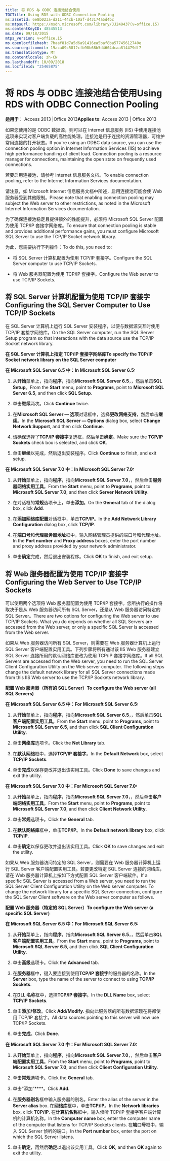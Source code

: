 ```yaml
---
title: 将 RDS 与 ODBC 连接池结合使用
TOCTitle: Using RDS with ODBC Connection Pooling
ms:assetid: 6e8b023a-d211-44cb-10af-d43174a5d4bc
ms:mtpsurl: https://msdn.microsoft.com/library/JJ249437(v=office.15)
ms:contentKeyID: 48545513
ms.date: 09/18/2015
mtps_version: v=office.15
ms.openlocfilehash: 7baaf81d7a5d6a91416ea5baf8ba57745612740e
ms.sourcegitcommit: 19aca09c5812cfb98b68b5d4604dcaa814479df7
ms.translationtype: MT
ms.contentlocale: zh-CN
ms.lasthandoff: 10/09/2018
ms.locfileid: "25465875"
---
```

# <a name="using-rds-with-odbc-connection-pooling"></a><span data-ttu-id="93c42-102">将 RDS 与 ODBC 连接池结合使用</span><span class="sxs-lookup"><span data-stu-id="93c42-102">Using RDS with ODBC Connection Pooling</span></span>


<span data-ttu-id="93c42-103">**适用于**： Access 2013 |Office 2013</span><span class="sxs-lookup"><span data-stu-id="93c42-103">**Applies to**: Access 2013 | Office 2013</span></span>

<span data-ttu-id="93c42-p101">如果您使用的是 ODBC 数据源，则可以在 Internet 信息服务 (IIS) 中使用连接池选项来实现对客户端负载的高性能处理。连接池是用于连接的资源管理器，可维护常用连接的打开状态。</span><span class="sxs-lookup"><span data-stu-id="93c42-p101">If you're using an ODBC data source, you can use the connection pooling option in Internet Information Services (IIS) to achieve high performance handling of client load. Connection pooling is a resource manager for connections, maintaining the open state on frequently used connections.</span></span>

<span data-ttu-id="93c42-106">若要启用连接池，请参考 Internet 信息服务文档。</span><span class="sxs-lookup"><span data-stu-id="93c42-106">To enable connection pooling, refer to the Internet Information Services documentation.</span></span>

<span data-ttu-id="93c42-107">请注意，如 Microsoft Internet 信息服务文档中所述，启用连接池可能会使 Web 服务器受到其他限制。</span><span class="sxs-lookup"><span data-stu-id="93c42-107">Please note that enabling connection pooling may subject the Web server to other restrictions, as noted in the Microsoft Internet Information Services documentation.</span></span>

<span data-ttu-id="93c42-108">为了确保连接池稳定且提供额外的性能提升，必须将 Microsoft SQL Server 配置为使用 TCP/IP 套接字网络库。</span><span class="sxs-lookup"><span data-stu-id="93c42-108">To ensure that connection pooling is stable and provides additional performance gains, you must configure Microsoft SQL Server to use the TCP/IP Socket network library.</span></span>

<span data-ttu-id="93c42-109">为此，您需要执行下列操作：</span><span class="sxs-lookup"><span data-stu-id="93c42-109">To do this, you need to:</span></span>

  - <span data-ttu-id="93c42-110">将 SQL Server 计算机配置为使用 TCP/IP 套接字。</span><span class="sxs-lookup"><span data-stu-id="93c42-110">Configure the SQL Server computer to use TCP/IP Sockets.</span></span>

  - <span data-ttu-id="93c42-111">将 Web 服务器配置为使用 TCP/IP 套接字。</span><span class="sxs-lookup"><span data-stu-id="93c42-111">Configure the Web server to use TCP/IP Sockets.</span></span>

## <a name="configuring-the-sql-server-computer-to-use-tcpip-sockets"></a><span data-ttu-id="93c42-112">将 SQL Server 计算机配置为使用 TCP/IP 套接字</span><span class="sxs-lookup"><span data-stu-id="93c42-112">Configuring the SQL Server Computer to Use TCP/IP Sockets</span></span>

<span data-ttu-id="93c42-113">在 SQL Server 计算机上运行 SQL Server 安装程序，以便与数据源交互时使用 TCP/IP 套接字网络库。</span><span class="sxs-lookup"><span data-stu-id="93c42-113">On the SQL Server computer, run the SQL Server Setup program so that interactions with the data source use the TCP/IP Socket network library.</span></span>

<span data-ttu-id="93c42-114">**在 SQL Server 计算机上指定 TCP/IP 套接字网络库**</span><span class="sxs-lookup"><span data-stu-id="93c42-114">**To specify the TCP/IP Socket network library on the SQL Server computer**</span></span>

<span data-ttu-id="93c42-115">**在 Microsoft SQL Server 6.5 中：**</span><span class="sxs-lookup"><span data-stu-id="93c42-115">**In Microsoft SQL Server 6.5:**</span></span>

1.  <span data-ttu-id="93c42-116">从**开始**菜单上，指向**程序**，指向**Microsoft SQL Server 6.5**，，然后单击**SQL Setup**。</span><span class="sxs-lookup"><span data-stu-id="93c42-116">From the **Start** menu, point to **Programs**, point to **Microsoft SQL Server 6.5**, and then click **SQL Setup**.</span></span>

2.  <span data-ttu-id="93c42-117">单击**继续**两次。</span><span class="sxs-lookup"><span data-stu-id="93c42-117">Click **Continue** twice.</span></span>

3.  <span data-ttu-id="93c42-118">在**Microsoft SQL Server — 选项**对话框中，选择**更改网络支持**，然后单击**继续**。</span><span class="sxs-lookup"><span data-stu-id="93c42-118">In the **Microsoft SQL Server — Options** dialog box, select **Change Network Support**, and then click **Continue**.</span></span>

4.  <span data-ttu-id="93c42-119">请确保选择了**TCP/IP 套接字**复选框，然后单击**确定**。</span><span class="sxs-lookup"><span data-stu-id="93c42-119">Make sure the **TCP/IP Sockets** check box is selected, and click **OK**.</span></span>

5.  <span data-ttu-id="93c42-120">单击**继续**以完成，然后退出安装程序。</span><span class="sxs-lookup"><span data-stu-id="93c42-120">Click **Continue** to finish, and exit setup.</span></span>

<span data-ttu-id="93c42-121">**在 Microsoft SQL Server 7.0 中：**</span><span class="sxs-lookup"><span data-stu-id="93c42-121">**In Microsoft SQL Server 7.0:**</span></span>

1.  <span data-ttu-id="93c42-122">从**开始**菜单上，指向**程序**，指向**Microsoft SQL Server 7.0**，，然后单击**服务器网络实用工具**。</span><span class="sxs-lookup"><span data-stu-id="93c42-122">From the **Start** menu, point to **Programs**, point to **Microsoft SQL Server 7.0**, and then click **Server Network Utility**.</span></span>

2.  <span data-ttu-id="93c42-123">在对话框的**常规**选项卡上，单击**添加**。</span><span class="sxs-lookup"><span data-stu-id="93c42-123">On the **General** tab of the dialog box, click **Add**.</span></span>

3.  <span data-ttu-id="93c42-124">在**添加网络库配置**对话框中，单击**TCP/IP**。</span><span class="sxs-lookup"><span data-stu-id="93c42-124">In the **Add Network Library Configuration** dialog box, click **TCP/IP**.</span></span>

4.  <span data-ttu-id="93c42-125">在**端口号**和**代理服务器地址**框中，输入网络管理员提供的端口号和代理地址。</span><span class="sxs-lookup"><span data-stu-id="93c42-125">In the **Port number** and **Proxy address** boxes, enter the port number and proxy address provided by your network administrator.</span></span>

5.  <span data-ttu-id="93c42-126">单击**确定**完成，然后退出安装程序。</span><span class="sxs-lookup"><span data-stu-id="93c42-126">Click **OK** to finish, and exit setup.</span></span>

## <a name="configuring-the-web-server-to-use-tcpip-sockets"></a><span data-ttu-id="93c42-127">将 Web 服务器配置为使用 TCP/IP 套接字</span><span class="sxs-lookup"><span data-stu-id="93c42-127">Configuring the Web Server to Use TCP/IP Sockets</span></span>

<span data-ttu-id="93c42-p102">可以使用两个选项将 Web 服务器配置为使用 TCP/IP 套接字。您所执行的操作将取决于是从 Web 服务器访问所有 SQL Server，还是从 Web 服务器访问特定的 SQL Server。</span><span class="sxs-lookup"><span data-stu-id="93c42-p102">There are two options for configuring the Web server to use TCP/IP Sockets. What you do depends on whether all SQL Servers are accessed from the Web server, or only a specific SQL Server is accessed from the Web server.</span></span>

<span data-ttu-id="93c42-p103">如果从 Web 服务器访问所有 SQL Server，则需要在 Web 服务器计算机上运行 SQL Server 客户端配置实用工具。下列步骤将所有通过该 IIS Web 服务器建立 SQL Server 连接所用的默认网络库更改为使用 TCP/IP 套接字网络库。</span><span class="sxs-lookup"><span data-stu-id="93c42-p103">If all SQL Servers are accessed from the Web server, you need to run the SQL Server Client Configuration Utility on the Web server computer. The following steps change the default network library for all SQL Server connections made from this IIS Web server to use the TCP/IP Sockets network library.</span></span>

<span data-ttu-id="93c42-132">**配置 Web 服务器（所有的 SQL Server）**</span><span class="sxs-lookup"><span data-stu-id="93c42-132">**To configure the Web server (all SQL Servers)**</span></span>

<span data-ttu-id="93c42-133">**在 Microsoft SQL Server 6.5 中：**</span><span class="sxs-lookup"><span data-stu-id="93c42-133">**For Microsoft SQL Server 6.5:**</span></span>

1.  <span data-ttu-id="93c42-134">从**开始**菜单上，指向**程序**，指向**Microsoft SQL Server 6.5**，，然后单击**SQL 客户端配置实用工具**。</span><span class="sxs-lookup"><span data-stu-id="93c42-134">From the **Start** menu, point to **Programs**, point to **Microsoft SQL Server 6.5**, and then click **SQL Client Configuration Utility**.</span></span>

2.  <span data-ttu-id="93c42-135">单击**网络库**选项卡。</span><span class="sxs-lookup"><span data-stu-id="93c42-135">Click the **Net Library** tab.</span></span>

3.  <span data-ttu-id="93c42-136">在**默认网络**框中，选择**TCP/IP 套接字**。</span><span class="sxs-lookup"><span data-stu-id="93c42-136">In the **Default Network** box, select **TCP/IP Sockets**.</span></span>

4.  <span data-ttu-id="93c42-137">单击**完成**以保存更改并退出该实用工具。</span><span class="sxs-lookup"><span data-stu-id="93c42-137">Click **Done** to save changes and exit the utility.</span></span>

<span data-ttu-id="93c42-138">**在 Microsoft SQL Server 7.0 中：**</span><span class="sxs-lookup"><span data-stu-id="93c42-138">**For Microsoft SQL Server 7.0:**</span></span>

1.  <span data-ttu-id="93c42-139">从**开始**菜单上，指向**程序**，指向**Microsoft SQL Server 7.0**，，然后单击**客户端网络实用工具**。</span><span class="sxs-lookup"><span data-stu-id="93c42-139">From the **Start** menu, point to **Programs**, point to **Microsoft SQL Server 7.0**, and then click **Client Network Utility**.</span></span>

2.  <span data-ttu-id="93c42-140">单击**常规**选项卡。</span><span class="sxs-lookup"><span data-stu-id="93c42-140">Click the **General** tab.</span></span>

3.  <span data-ttu-id="93c42-141">在**默认网络库**框中，单击**TCP/IP**。</span><span class="sxs-lookup"><span data-stu-id="93c42-141">In the **Default network library** box, click **TCP/IP**.</span></span>

4.  <span data-ttu-id="93c42-142">单击**确定**以保存更改并退出该实用工具。</span><span class="sxs-lookup"><span data-stu-id="93c42-142">Click **OK** to save changes and exit the utility.</span></span>

<span data-ttu-id="93c42-p104">如果从 Web 服务器访问特定的 SQL Server，则需要在 Web 服务器计算机上运行 SQL Server 客户端配置实用工具。若要更改特定 SQL Server 连接的网络库，请在 Web 服务器计算机上按如下方式配置 SQL Server 客户端软件。</span><span class="sxs-lookup"><span data-stu-id="93c42-p104">If a specific SQL Server is accessed from a Web server, you need to run the SQL Server Client Configuration Utility on the Web server computer. To change the network library for a specific SQL Server connection, configure the SQL Server Client software on the Web server computer as follows.</span></span>

<span data-ttu-id="93c42-145">**配置 Web 服务器（特定的 SQL Server）**</span><span class="sxs-lookup"><span data-stu-id="93c42-145">**To configure the Web server (a specific SQL Server)**</span></span>

<span data-ttu-id="93c42-146">**在 Microsoft SQL Server 6.5 中：**</span><span class="sxs-lookup"><span data-stu-id="93c42-146">**For Microsoft SQL Server 6.5:**</span></span>

1.  <span data-ttu-id="93c42-147">从**开始**菜单上，指向**程序**，指向**Microsoft SQL Server 6.5**，，然后单击**SQL 客户端配置实用工具**。</span><span class="sxs-lookup"><span data-stu-id="93c42-147">From the **Start** menu, point to **Programs**, point to **Microsoft SQL Server 6.5**, and then click **SQL Client Configuration Utility**.</span></span>

2.  <span data-ttu-id="93c42-148">单击**高级**选项卡。</span><span class="sxs-lookup"><span data-stu-id="93c42-148">Click the **Advanced** tab.</span></span>

3.  <span data-ttu-id="93c42-149">在**服务器**框中，键入要连接到使用**TCP/IP 套接字**的服务器的名称。</span><span class="sxs-lookup"><span data-stu-id="93c42-149">In the **Server** box, type the name of the server to connect to using **TCP/IP Sockets**.</span></span>

4.  <span data-ttu-id="93c42-150">在**DLL 名称**框中，选择**TCP/IP 套接字**。</span><span class="sxs-lookup"><span data-stu-id="93c42-150">In the **DLL Name** box, select **TCP/IP Sockets**.</span></span>

5.  <span data-ttu-id="93c42-151">单击**添加/修改**。</span><span class="sxs-lookup"><span data-stu-id="93c42-151">Click **Add/Modify**.</span></span> <span data-ttu-id="93c42-152">指向此服务器的所有数据源现在将都使用 TCP/IP 套接字。</span><span class="sxs-lookup"><span data-stu-id="93c42-152">All data sources pointing to this server will now use TCP/IP Sockets.</span></span>

6.  <span data-ttu-id="93c42-153">单击**完成**。</span><span class="sxs-lookup"><span data-stu-id="93c42-153">Click **Done**.</span></span>

<span data-ttu-id="93c42-154">**在 Microsoft SQL Server 7.0 中：**</span><span class="sxs-lookup"><span data-stu-id="93c42-154">**For Microsoft SQL Server 7.0:**</span></span>

1.  <span data-ttu-id="93c42-155">从**开始**菜单上，指向**程序**，指向**Microsoft SQL Server 7.0**，，然后单击**客户端配置实用工具**。</span><span class="sxs-lookup"><span data-stu-id="93c42-155">From the **Start** menu, point to **Programs**, point to **Microsoft SQL Server 7.0**, and then click **Client Configuration Utility**.</span></span>

2.  <span data-ttu-id="93c42-156">单击**常规**选项卡。</span><span class="sxs-lookup"><span data-stu-id="93c42-156">Click the **General** tab.</span></span>

3.  <span data-ttu-id="93c42-157">单击“添加”\*\*\*\*。</span><span class="sxs-lookup"><span data-stu-id="93c42-157">Click **Add**.</span></span>

4.  <span data-ttu-id="93c42-158">在**服务器别名**框中输入服务器的别名。</span><span class="sxs-lookup"><span data-stu-id="93c42-158">Enter the alias of the server in the **Server alias** box.</span></span> <span data-ttu-id="93c42-159">在**网络库**框中，单击**TCP/IP**。</span><span class="sxs-lookup"><span data-stu-id="93c42-159">In the **Network libraries** box, click **TCP/IP**.</span></span> <span data-ttu-id="93c42-160">在**计算机名称**框中，输入侦听 TCP/IP 套接字客户端计算机的计算机名称。</span><span class="sxs-lookup"><span data-stu-id="93c42-160">In the **Computer name** box, enter the computer name of the computer that listens for TCP/IP Sockets clients.</span></span> <span data-ttu-id="93c42-161">在**端口号**框中，输入 SQL Server 侦听的端口。</span><span class="sxs-lookup"><span data-stu-id="93c42-161">In the **Port number** box, enter the port on which the SQL Server listens.</span></span>

5.  <span data-ttu-id="93c42-162">单击**确定**，再然后**确定**以退出该实用工具。</span><span class="sxs-lookup"><span data-stu-id="93c42-162">Click **OK**, and then **OK** again to exit the utility.</span></span>

